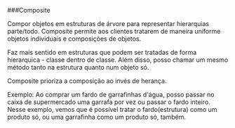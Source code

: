 ###Composite

Compor objetos em estruturas de árvore para representar hierarquias parte/todo. Composite permite aos clientes tratarem de maneira uniforme objetos individuais e composições de objetos.

Faz mais sentido em estruturas que podem ser tratadas de forma hierarquica - classe dentro de classe. Além disso, posso chamar um mesmo método tanto na estrutura quanto num objeto só.

Composite prioriza a composição ao invés de herança.

Exemplo:
Ao comprar um fardo de garrafinhas d'água, posso passar no caixa de supermercado uma garrafa por vez ou passar o fardo inteiro.
Nesse exemplo, vemos que é possível tratar o fardo(estrutura) como um produto só, ou uma garrafinha como um produto só, também.




